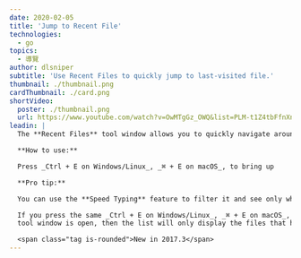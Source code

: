 ```yaml
---
date: 2020-02-05
title: 'Jump to Recent File'
technologies:
  - go
topics:
  - 導覽
author: dlsniper
subtitle: 'Use Recent Files to quickly jump to last-visited file.'
thumbnail: ./thumbnail.png
cardThumbnail: ./card.png
shortVideo:
  poster: ./thumbnail.png
  url: https://www.youtube.com/watch?v=OwMTgGz_OWQ&list=PLM-t1Z4tbFfnXnghmtk6WVz10_pivOw25&index=5&t=0s
leadin: |
  The **Recent Files** tool window allows you to quickly navigate around the recent open files list.

  **How to use:**

  Press _Ctrl + E on Windows/Linux_, _⌘ + E on macOS_, to bring up

  **Pro tip:**

  You can use the **Speed Typing** feature to filter it and see only what you need.

  If you press the same _Ctrl + E on Windows/Linux_, _⌘ + E on macOS_, shortcut while the **Recent Files**
  tool window is open, then the list will only display the files that have been changed recently.

  <span class="tag is-rounded">New in 2017.3</span>
---
```



